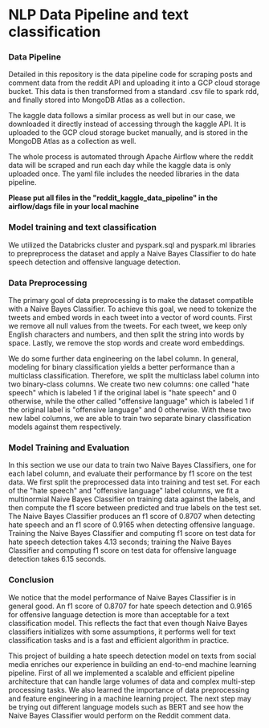 # NLP Data Pipeline and text classification


### Data Pipeline
Detailed in this repository is the data pipeline code for scraping posts and comment data from the reddit API and uploading it into a GCP cloud storage bucket. This data is then transformed from a standard .csv file to spark rdd, and finally stored into MongoDB Atlas as a collection. 

The kaggle data follows a similar process as well but in our case, we downloaded it directly instead of accessing through the kaggle API. It is uploaded to the GCP cloud storage bucket manually, and is stored in the MongoDB Atlas as a collection as well.

The whole process is automated through Apache Airflow where the reddit data will be scraped and run each day while the kaggle data is only uploaded once. The yaml file includes the needed libraries in the data pipeline.

**Please put all files in the "reddit_kaggle_data_pipeline" in the airflow/dags file in your local machine**

### Model training and text classification
We utilized the Databricks cluster and pyspark.sql and pyspark.ml libraries to prepreprocess the dataset and apply a Naive Bayes Classifier to do hate speech detection and offensive language detection.

### Data Preprocessing
The primary goal of data preprocessing is to make the dataset compatible with a Naive Bayes Classifier. To achieve this goal, we need to tokenize the tweets and embed words in each tweet into a vector of word counts. First we remove all null values from the tweets. For each tweet, we keep only English characters and numbers, and then split the string into words by space. Lastly, we remove the stop words and create word embeddings. 

We do some further data engineering on the label column. In general, modeling for binary classification yields a better performance than a multiclass classification. Therefore, we split the multiclass label column into two binary-class columns. We create two new columns: one called "hate speech" which is labeled 1 if the original label is "hate speech" and 0 otherwise, while the other called "offensive language" which is labeled 1 if the original label is "offensive language" and 0 otherwise. With these two new label columns, we are able to train two separate binary classification models against them respectively.

### Model Training and Evaluation
In this section we use our data to train two Naive Bayes Classifiers, one for each label column, and evaluate their performance by f1 score on the test data. We first split the preprocessed data into training and test set. For each of the "hate speech" and "offensive language" label columns, we fit a multinormial Naive Bayes Classifier on training data against the labels, and then compute the f1 score between predicted and true labels on the test set. The Naive Bayes Classifier produces an f1 score of 0.8707 when detecting hate speech and an f1 score of 0.9165 when detecting offensive language. Training the Naive Bayes Classifier and computing f1 score on test data for hate speech detection takes 4.13 seconds; training the Naive Bayes Classifier and computing f1 score on test data for offensive language detection takes 6.15 seconds.

### Conclusion
We notice that the model performance of Naive Bayes Classifier is in general good. An f1 score of 0.8707 for hate speech detection and 0.9165 for offensive language detection is more than acceptable for a text classification model. This reflects the fact that even though Naive Bayes classifiers
initializes with some assumptions, it performs well for text classification tasks and is a fast and efficient algorithm in practice.

This project of building a hate speech detection model on texts from social media enriches our experience in building an end-to-end machine learning pipeline. First of all we implemented a scalable and efficient pipeline architecture that can handle large volumes of data and complex multi-step processing tasks. We also learned the importance of data preprocessing and feature engineering in a machine learning project. The next step may be trying out different language models such as BERT and see how the Naive Bayes Classifier would perform on the Reddit comment data.
